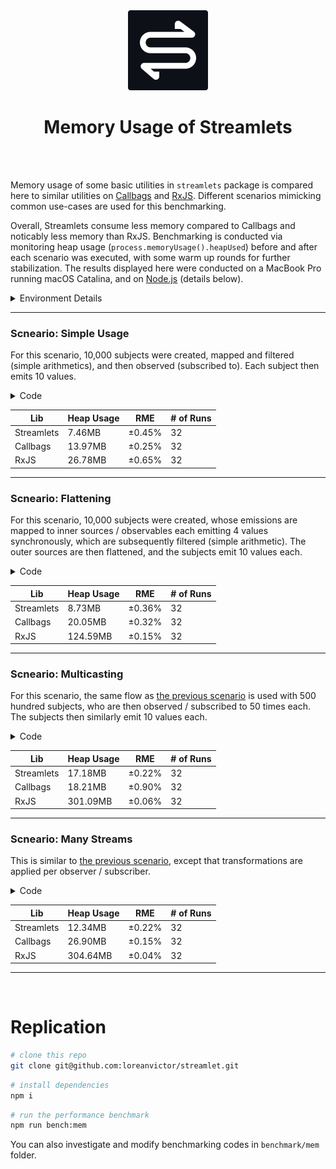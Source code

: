 <div align="center">

<img src="/misc/logo-cutout.svg" width="128px"/>
  
# Memory Usage of Streamlets

</div>

<br><br>

Memory usage of some basic utilities in `streamlets` package is compared here to similar utilities on [Callbags](https://github.com/callbag/callbag)
and [RxJS](https://github.com/ReactiveX/rxjs). Different scenarios mimicking common use-cases are used for this benchmarking.

Overall, Streamlets consume less memory compared to Callbags and noticably less memory than RxJS. Benchmarking is conducted via monitoring
heap usage (`process.memoryUsage().heapUsed`) before and after each scenario was executed, with some warm up rounds for further stabilization.
The results displayed here were conducted on a MacBook Pro running macOS Catalina, and on [Node.js](https://nodejs.org/en/) (details below).

<details><summary>Environment Details</summary>

- **Hardware** \
  MacBook Pro 15-inch, Mid 2015 \
  2.2 GHz Quad-Core Intel Core i7 \
  16GB Mem DDR3

- **Runtime** \
  macOS Catalina Version 10.15.5 \
  Node.js v16.9.1 \
  TypeScript v4.4.3 \
  ts-node v9.0.0

- **Packages** \
  streamlets@0.2.1 \
  rxjs@7.4.0 \
  callbag-common@0.1.8 \
  callbag-subject@2.1.0 \
  benchmark@2.1.4

</details>

---

### Scneario: Simple Usage

For this scenario, 10,000 subjects were created, mapped and filtered (simple arithmetics), and then observed (subscribed to). Each subject
then emits 10 values.

<details><summary>Code</summary>

```ts
// Streamlets
const srcs = [...Array(10_000).keys()].map(() => new Subject<number>())
const subs = srcs.map(s =>
  pipe(
    s,
    map(x => x * 3),
    filter(x => x % 2 === 0),
    observe
  )
);

[1, 2, 3, 4, 5, 6, 7, 8, 9, 10].forEach(x => {
  srcs.forEach(s => s.receive(x))
})
```
```ts
// RxJS
const srcs = [...Array(10_000).keys()].map(() => new Subject<number>())
const subs = srcs.map(s =>
  s.pipe(
    map(x => x * 3),
    filter(x => x % 2 === 0)
  )
    .subscribe()
);

[1, 2, 3, 4, 5, 6, 7, 8, 9, 10].forEach(x => {
  srcs.forEach(s => s.next(x))
})
```
```ts
// Callbags
const srcs = [...Array(10_000).keys()].map(() => subject<number>())
const subs = srcs.map(s =>
  pipe(
    s,
    map(x => x * 3),
    filter(x => x % 2 === 0),
    subscribe(() => {})
  )
);

[1, 2, 3, 4, 5, 6, 7, 8, 9, 10].forEach(x => {
  srcs.forEach(s => s(1, x))
})
```
</details>

| Lib                  | Heap Usage                     | RME        | # of Runs |
| -------------------- | ------------------------------ | ---------- | --------- |
| Streamlets           | 7.46MB                         |  ±0.45%    | 32        |
| Callbags             | 13.97MB                        |  ±0.25%    | 32        |
| RxJS                 | 26.78MB                        |  ±0.65%    | 32        |

---
  
### Scneario: Flattening

For this scenario, 10,000 subjects were created, whose emissions are mapped to inner sources / observables each emitting 4 values synchronously, which are
subsequently filtered (simple arithmetic). The outer sources are then flattened, and the subjects emit 10 values each.

<details><summary>Code</summary>

```ts
// Streamlets
const srcs = [...Array(10_000).keys()].map(() => new Subject<number>())
const subs = srcs.map(s =>
  pipe(
    s,
    map(x => pipe(
      of(x, x, x * 2, x * 3),
      filter(y => y % 2 === 0),
    )),
    flatten,
    observe
  )
);

[1, 2, 3, 4, 5, 6, 7, 8, 9, 10].forEach(x => {
  srcs.forEach(s => s.receive(x))
})
```
```ts
// RxJS
const srcs = [...Array(10_000).keys()].map(() => new Subject<number>())
const subs = srcs.map(s =>
  s.pipe(
    switchMap(x => of(x, x, x * 2, x * 3).pipe(filter(y => y % 2 === 0))),
  )
    .subscribe()
);

[1, 2, 3, 4, 5, 6, 7, 8, 9, 10].forEach(x => {
  srcs.forEach(s => s.next(x))
})
```
```ts
// Callbags
const srcs = [...Array(10_000).keys()].map(() => subject<number>())
const subs = srcs.map(s =>
  pipe(
    s,
    map(x => pipe(
      of(x, x, x * 2, x * 3),
      filter(y => y % 2 === 0),
    )),
    flatten,
    subscribe(() => {})
  )
);

[1, 2, 3, 4, 5, 6, 7, 8, 9, 10].forEach(x => {
  srcs.forEach(s => s(1, x))
})
```
</details>

| Lib                  | Heap Usage                     | RME        | # of Runs |
| -------------------- | ------------------------------ | ---------- | --------- |
| Streamlets           | 8.73MB                         |  ±0.36%    | 32        |
| Callbags             | 20.05MB                        |  ±0.32%    | 32        |
| RxJS                 | 124.59MB                       |  ±0.15%    | 32        |

---
  
### Scneario: Multicasting

For this scenario, the same flow as [the previous scenario](#scenario-flattening) is used with 500 hundred subjects, who are then observed / subscribed to
50 times each. The subjects then similarly emit 10 values each.

<details><summary>Code</summary>

```ts
// Streamlets
const srcs = [...Array(500).keys()].map(() => new Subject<number>())
const subs = srcs.map(s => {
  const o = pipe(
    s,
    map(x => pipe(
      of(x, x, x * 2, x * 3),
      filter(y => y % 2 === 0),
    )),
    flatten,
  )

  return [...Array(50).keys()].map(() => observe(o))
}).flat();

[1, 2, 3, 4, 5, 6, 7, 8, 9, 10].forEach(x => {
  srcs.forEach(s => s.receive(x))
})
```
```ts
// RxJS
const srcs = [...Array(500).keys()].map(() => new Subject<number>())
const subs = srcs.map(s => {
  const o = s.pipe(
    switchMap(x => of(x, x, x * 2, x * 3).pipe(filter(y => y % 2 === 0))),
  )

  return [...Array(50).keys()].map(() => o.subscribe())
}).flat();

[1, 2, 3, 4, 5, 6, 7, 8, 9, 10].forEach(x => {
  srcs.forEach(s => s.next(x))
})
```
```ts
// Callbags
const srcs = [...Array(500).keys()].map(() => subject<number>())
const subs = srcs.map(s => {
  const o = pipe(
    s,
    map(x => pipe(
      of(x, x, x * 2, x * 3),
      filter(y => y % 2 === 0),
    )),
    flatten,
  )

  return [...Array(50).keys()].map(() => subscribe(() => {})(o))
}).flat();

[1, 2, 3, 4, 5, 6, 7, 8, 9, 10].forEach(x => {
  srcs.forEach(s => s(1, x))
})
```
</details>

| Lib                  | Heap Usage                     | RME        | # of Runs |
| -------------------- | ------------------------------ | ---------- | --------- |
| Streamlets           | 17.18MB                        |  ±0.22%    | 32        |
| Callbags             | 18.21MB                        |  ±0.90%    | 32        |
| RxJS                 | 301.09MB                       |  ±0.06%    | 32        |

---

### Scneario: Many Streams

This is similar to [the previous scenario](#scenario-multicasting), except that transformations
are applied per observer / subscriber.

<details><summary>Code</summary>

```ts
// Streamlets
const srcs = [...Array(500).keys()].map(() => new Subject<number>())
const subs = srcs.map(s =>
  [...Array(50).keys()].map(() => pipe(
    s,
    map(x => pipe(
      of(x, x, x * 2, x * 3),
      filter(y => y % 2 === 0),
    )),
    flatten,
    observe
  ))
).flat();

[1, 2, 3, 4, 5, 6, 7, 8, 9, 10].forEach(x => {
  srcs.forEach(s => s.receive(x))
})
```
```ts
// RxJS
const srcs = [...Array(500).keys()].map(() => new Subject<number>())
const subs = srcs.map(s =>
  [...Array(50).keys()].map(() => s.pipe(
    switchMap(x => of(x, x, x * 2, x * 3).pipe(filter(y => y % 2 === 0))),
  ).subscribe())
).flat();

[1, 2, 3, 4, 5, 6, 7, 8, 9, 10].forEach(x => {
  srcs.forEach(s => s.next(x))
})
```
```ts
// Callbags
const srcs = [...Array(500).keys()].map(() => subject<number>())
const subs = srcs.map(s =>
  [...Array(50).keys()].map(() => pipe(
    s,
    map(x => pipe(
      of(x, x, x * 2, x * 3),
      filter(y => y % 2 === 0),
    )),
    flatten,
    subscribe(() => {})
  ))
).flat();

[1, 2, 3, 4, 5, 6, 7, 8, 9, 10].forEach(x => {
  srcs.forEach(s => s(1, x))
})
```
</details>

| Lib                  | Heap Usage                     | RME        | # of Runs |
| -------------------- | ------------------------------ | ---------- | --------- |
| Streamlets           | 12.34MB                        |  ±0.22%    | 32        |
| Callbags             | 26.90MB                        |  ±0.15%    | 32        |
| RxJS                 | 304.64MB                       |  ±0.04%    | 32        |

---

<br>

# Replication

```bash
# clone this repo
git clone git@github.com:loreanvictor/streamlet.git
```
```bash
# install dependencies
npm i
```
```bash
# run the performance benchmark
npm run bench:mem
```

You can also investigate and modify benchmarking codes in `benchmark/mem` folder.

<br><br>
